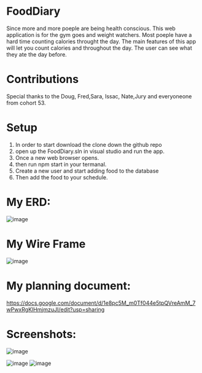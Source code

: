 # FoodDiary
Since more and more poeple are being health conscious. This web application is for the gym goes and weight watchers. Most poeple have a hard time counting calories throught the day. The main features of this app will let you count calories and throughout the day. The user can see what they ate the day before.
# Contributions 
Special thanks to the Doug, Fred,Sara, Issac, Nate,Jury and everyoneone from cohort 53.

# Setup
1. In order to start download the clone down the github repo
2. open up the FoodDiary.sln in visual studio and run the app.
3. Once a new web browser opens.
4. then run npm start in your termanal.
5. Create a new user and start adding food to the database
6. Then add the food to your schedule.

# My ERD:
![image](https://user-images.githubusercontent.com/34755641/167882230-ab5b4f7a-cc7d-4d39-8ae7-b2369d1feee3.png)
# My Wire Frame
![image](https://user-images.githubusercontent.com/34755641/167884532-41bfcb24-daed-4af3-ab51-91c0265ef3d5.png)


# My planning document:
https://docs.google.com/document/d/1e8pc5M_m0Tf044e5tpQVreAmM_7wPwxRgKlHmjmzuJI/edit?usp=sharing 


# Screenshots:
![image](https://user-images.githubusercontent.com/34755641/167883283-fe093fc4-5ca6-46a5-a4cf-0a5f007ec80c.png)

![image](https://user-images.githubusercontent.com/34755641/167882955-a15945a6-c2eb-48aa-b4e5-07eba91cb5dd.png)
![image](https://user-images.githubusercontent.com/34755641/167883067-0334d75f-bf14-466c-b86e-0c8ee4557d71.png)
